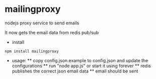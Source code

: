 mailingproxy
============

nodejs proxy service to send emails

It now gets the email data from redis pub/sub
* install
````
npm install mailingproxy
````
* usage:
** copy config.json.example to config.json and update the configurations
** run "node app.js" or start it using forever
** redis publishes the correct json email data
** email should be sent 
